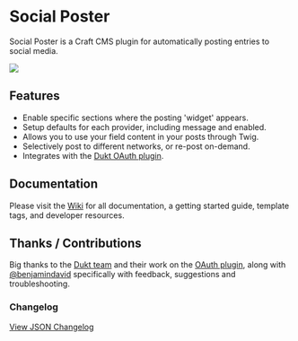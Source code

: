# Social Poster

Social Poster is a Craft CMS plugin for automatically posting entries to social media.

<img src="https://raw.githubusercontent.com/engram-design/SocialPoster/master/screenshots/entry-edit.png" />


## Features

- Enable specific sections where the posting 'widget' appears.
- Setup defaults for each provider, including message and enabled.
- Allows you to use your field content in your posts through Twig.
- Selectively post to different networks, or re-post on-demand.
- Integrates with the [Dukt OAuth plugin](https://dukt.net/craft/oauth/).


## Documentation

Please visit the [Wiki](https://github.com/engram-design/SocialPoster/wiki) for all documentation, a getting started guide, template tags, and developer resources.


## Thanks / Contributions

Big thanks to the [Dukt team](https://github.com/dukt) and their work on the [OAuth plugin](https://dukt.net/craft/oauth/), along with [@benjamindavid](https://github.com/benjamindavid) specifically with feedback, suggestions and troubleshooting.


### Changelog

[View JSON Changelog](https://github.com/engram-design/SocialPoster/blob/master/changelog.json)

